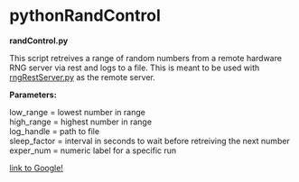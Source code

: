 # pythonRandControl
**randControl.py**<p>
  This script retreives a range of random numbers from a remote hardware RNG server via rest and logs to a file. This is meant to be used with [rngRestServer.py](https://github.com/deckerEnigmatic/rngRESTServer) as the remote server. <p>
    **Parameters:** <p>
      low_range = lowest number in range <br/>
      high_range = highest number in range <br/>
      log_handle = path to file <br/>
      sleep_factor = interval in seconds to wait before retreiving the next number </br>
      exper_num = numeric label for a specific run
      
[link to Google!](http://google.com)
